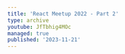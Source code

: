 ```yaml
---
title: 'React Meetup 2022 - Part 2'
type: archive
youtube: JfTbhig4MOc
managed: true
published: '2023-11-21'
---
```


